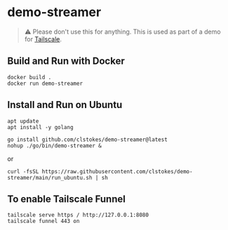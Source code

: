 # demo-streamer

> :warning: Please don't use this for anything.
This is used as part of a demo for [Tailscale](https://tailscale.com/).

## Build and Run with Docker

```shell
docker build .
docker run demo-streamer
```

## Install and Run on Ubuntu

```shell
apt update
apt install -y golang

go install github.com/clstokes/demo-streamer@latest
nohup ./go/bin/demo-streamer &
```

or

```shell
curl -fsSL https://raw.githubusercontent.com/clstokes/demo-streamer/main/run_ubuntu.sh | sh
```

## To enable Tailscale Funnel

```shell
tailscale serve https / http://127.0.0.1:8080
tailscale funnel 443 on
```
